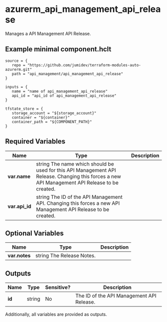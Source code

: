 # azurerm_api_management_api_release

Manages a API Management API Release.

## Example minimal component.hclt

```hcl
source = {
   repo = "https://github.com/jumidev/terraform-modules-auto-azurerm.git" 
   path = "api_management/api_management_api_release" 
}

inputs = {
   name = "name of api_management_api_release" 
   api_id = "api_id of api_management_api_release" 
}

tfstate_store = {
   storage_account = "${storage_account}" 
   container = "${container}" 
   container_path = "${COMPONENT_PATH}" 
}

```

## Required Variables

| Name | Type |  Description |
| ---- | --------- |  ----------- |
| **var.name** | string  The name which should be used for this API Management API Release. Changing this forces a new API Management API Release to be created. | 
| **var.api_id** | string  The ID of the API Management API. Changing this forces a new API Management API Release to be created. | 

## Optional Variables

| Name | Type |  Description |
| ---- | --------- |  ----------- |
| **var.notes** | string  The Release Notes. | 



## Outputs

| Name | Type | Sensitive? | Description |
| ---- | ---- | --------- | --------- |
| **id** | string | No  | The ID of the API Management API Release. | 

Additionally, all variables are provided as outputs.
